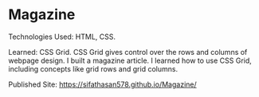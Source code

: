 # Magazine

Technologies Used: HTML, CSS. 

Learned: CSS Grid. CSS Grid gives control over the rows and columns of webpage design. I built a magazine article. I learned how to use CSS Grid, including concepts like grid rows and grid columns.

Published Site: https://sifathasan578.github.io/Magazine/
